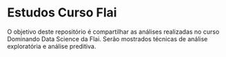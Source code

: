# **Estudos Curso Flai**
O objetivo deste repositório é compartilhar as análises realizadas no curso Dominando Data Science da Flai. Serão mostrados técnicas de análise exploratória e análise preditiva. 
